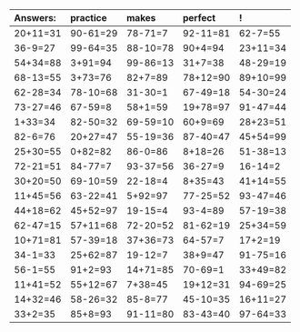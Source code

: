 | Answers: | practice | makes | perfect | ! |
| :--- | :--- | :--- | :--- | :--- |
| 20+11=31 | 90-61=29 | 78-71=7 | 92-11=81 | 62-7=55 | 
| 36-9=27 | 99-64=35 | 88-10=78 | 90+4=94 | 23+11=34 | 
| 54+34=88 | 3+91=94 | 99-86=13 | 31+7=38 | 48-29=19 | 
| 68-13=55 | 3+73=76 | 82+7=89 | 78+12=90 | 89+10=99 | 
| 62-28=34 | 78-10=68 | 31-30=1 | 67-49=18 | 54-30=24 | 
| 73-27=46 | 67-59=8 | 58+1=59 | 19+78=97 | 91-47=44 | 
| 1+33=34 | 82-50=32 | 69-59=10 | 60+9=69 | 28+23=51 | 
| 82-6=76 | 20+27=47 | 55-19=36 | 87-40=47 | 45+54=99 | 
| 25+30=55 | 0+82=82 | 86-0=86 | 8+18=26 | 51-38=13 | 
| 72-21=51 | 84-77=7 | 93-37=56 | 36-27=9 | 16-14=2 | 
| 30+20=50 | 69-10=59 | 22-18=4 | 8+35=43 | 41+14=55 | 
| 11+45=56 | 63-22=41 | 5+92=97 | 77-25=52 | 93-47=46 | 
| 44+18=62 | 45+52=97 | 19-15=4 | 93-4=89 | 57-19=38 | 
| 62-47=15 | 57+11=68 | 72-20=52 | 81-62=19 | 25+34=59 | 
| 10+71=81 | 57-39=18 | 37+36=73 | 64-57=7 | 17+2=19 | 
| 34-1=33 | 25+62=87 | 19-12=7 | 38+9=47 | 91-75=16 | 
| 56-1=55 | 91+2=93 | 14+71=85 | 70-69=1 | 33+49=82 | 
| 11+41=52 | 55+12=67 | 7+38=45 | 19+12=31 | 94-69=25 | 
| 14+32=46 | 58-26=32 | 85-8=77 | 45-10=35 | 16+11=27 | 
| 33+2=35 | 85+8=93 | 91-11=80 | 83-43=40 | 97-64=33 | 
